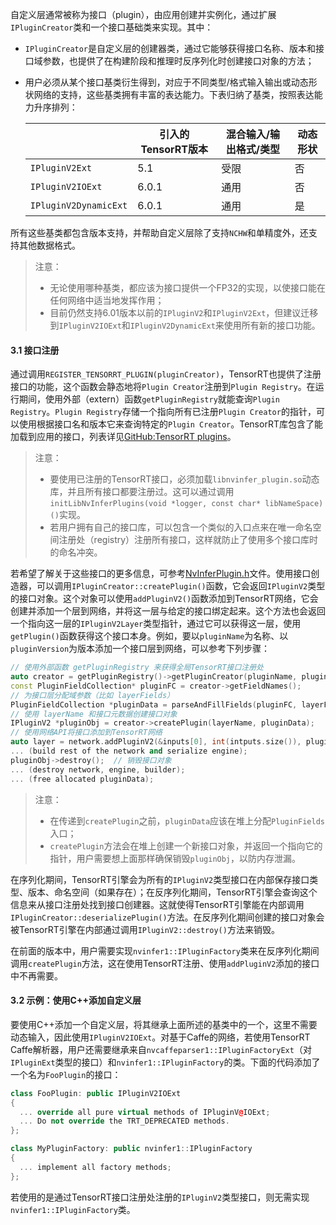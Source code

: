 自定义层通常被称为接口（plugin），由应用创建并实例化，通过扩展`IPluginCreator`类和一个接口基础类来实现。其中：

- `IPluginCreator`是自定义层的创建器类，通过它能够获得接口名称、版本和接口域参数，也提供了在构建阶段和推理时反序列化时创建接口对象的方法；

- 用户必须从某个接口基类衍生得到，对应于不同类型/格式输入输出或动态形状网络的支持，这些基类拥有丰富的表达能力。下表归纳了基类，按照表达能力升序排列：

  |                       | 引入的TensorRT版本 | 混合输入/输出格式/类型 | 动态形状 |
  | --------------------- | ------------------ | ---------------------- | -------- |
  | `IPluginV2Ext`        | 5.1                | 受限                   | 否       |
  | `IPluginV2IOExt`      | 6.0.1              | 通用                   | 否       |
  | `IPluginV2DynamicExt` | 6.0.1              | 通用                   | 是       |

所有这些基类都包含版本支持，并帮助自定义层除了支持`NCHW`和单精度外，还支持其他数据格式。

>注意：
>
>- 无论使用哪种基类，都应该为接口提供一个FP32的实现，以使接口能在任何网络中适当地发挥作用；
>- 目前仍然支持6.01版本以前的`IPluginV2`和`IPluginV2Ext`，但建议迁移到`IPluginV2IOExt`和`IPluginV2DynamicExt`来使用所有新的接口功能。



#### 3.1 接口注册

通过调用`REGISTER_TENSORRT_PLUGIN(pluginCreator)`，TensorRT也提供了注册接口的功能，这个函数会静态地将`Plugin Creator`注册到`Plugin Registry`。在运行期间，使用外部（extern）函数`getPluginRegistry`就能查询`Plugin Registry`。`Plugin Registry`存储一个指向所有已注册`Plugin Creator`的指针，可以使用根据接口名和版本它来查询特定的`Plugin Creator`。TensorRT库包含了能加载到应用的接口，列表详见[GitHub:TensorRT plugins](https://github.com/NVIDIA/TensorRT/tree/master/plugin#tensorrt-plugins)。

>注意：
>
>- 要使用已注册的TensorRT接口，必须加载`libnvinfer_plugin.so`动态库，并且所有接口都要注册过。这可以通过调用`initLibNvInferPlugins(void *logger, const char* libNameSpace)()`实现。
>- 若用户拥有自己的接口库，可以包含一个类似的入口点来在唯一命名空间注册处（registry）注册所有接口，这样就防止了使用多个接口库时的命名冲突。

若希望了解关于这些接口的更多信息，可参考[NvInferPlugin.h](https://docs.nvidia.com/deeplearning/tensorrt/api/c_api/_nv_infer_plugin_8h.html)文件。使用接口创造器，可以调用`IPluginCreator::createPlugin()`函数，它会返回`IPluginV2`类型的接口对象。这个对象可以使用`addPluginV2()`函数添加到TensorRT网络，它会创建并添加一个层到网络，并将这一层与给定的接口绑定起来。这个方法也会返回一个指向这一层的`IPluginV2Layer`类型指针，通过它可以获得这一层，使用`getPlugin()`函数获得这个接口本身。例如，要以`pluginName`为名称、以`pluginVersion`为版本添加一个接口层到网络，可以参考下列步骤：

```cpp
// 使用外部函数 getPluginRegistry 来获得全局TensorRT接口注册处
auto creator = getPluginRegistry()->getPluginCreator(pluginName, pluginVersion);
const PluginFieldCollection* pluginFC = creator->getFieldNames();
// 为接口层分配域参数（比如 layerFields）
PluginFieldCollection *pluginData = parseAndFillFields(pluginFC, layerFields);
// 使用 layerName 和接口元数据创建接口对象
IPluginV2 *pluginObj = creator->createPlugin(layerName, pluginData);
// 使用网络API将接口添加到TensorRT网络
auto layer = network.addPluginV2(&inputs[0], int(intputs.size()), pluginObj);
... (build rest of the network and serialize engine);
pluginObj->destroy();  // 销毁接口对象
... (destroy network, engine, builder);
... (free allocated pluginData);
```

>注意：
>
>- 在传递到`createPlugin`之前，`pluginData`应该在堆上分配`PluginFields`入口；
>- `createPlugin`方法会在堆上创建一个新接口对象，并返回一个指向它的指针，用户需要想上面那样确保销毁`pluginObj`，以防内存泄漏。

在序列化期间，TensorRT引擎会为所有的`IPluginV2`类型接口在内部保存接口类型、版本、命名空间（如果存在）；在反序列化期间，TensorRT引擎会查询这个信息来从接口注册处找到接口创建器。这就使得TensorRT引擎能在内部调用`IPluginCreator::deserializePlugin()`方法。在反序列化期间创建的接口对象会被TensorRT引擎在内部通过调用`IPluginV2::destroy()`方法来销毁。

在前面的版本中，用户需要实现`nvinfer1::IPluginFactory`类来在反序列化期间调用`createPlugin`方法，这在使用TensorRT注册、使用`addPluginV2`添加的接口中不再需要。



#### 3.2 示例：使用C++添加自定义层

要使用C++添加一个自定义层，将其继承上面所述的基类中的一个，这里不需要动态输入，因此使用`IPluginV2IOExt`。对基于Caffe的网络，若使用TensorRT Caffe解析器，用户还需要继承来自`nvcaffeparser1::IPluginFactoryExt`（对`IPluginExt`类型的接口）和`nvinfer1::IPluginFactory`的类。下面的代码添加了一个名为`FooPlugin`的接口：

```cpp
class FooPlugin: public IPluginV2IOExt
{
  ... override all pure virtual methods of IPluginV@IOExt;
  ... Do not override the TRT_DEPRECATED methods.
};

class MyPluginFactory: public nvinfer1::IPluginFactory
{
  ... implement all factory methods;
};
```

若使用的是通过TensorRT接口注册处注册的`IPluginV2`类型接口，则无需实现`nvinfer1::IPluginFactory`类。

